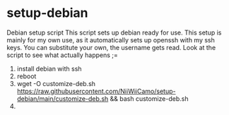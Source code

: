 # setup-debian
Debian setup script
This script sets up debian ready for use. This setup is mainly for my own use, as it automatically sets up openssh with my ssh keys. You can substitute your own, the username gets read. Look at the script to see what actually happens ;=

1. install debian with ssh
2. reboot
3. wget -O customize-deb.sh https://raw.githubusercontent.com/NiiWiiCamo/setup-debian/main/customize-deb.sh && bash customize-deb.sh
4. 
